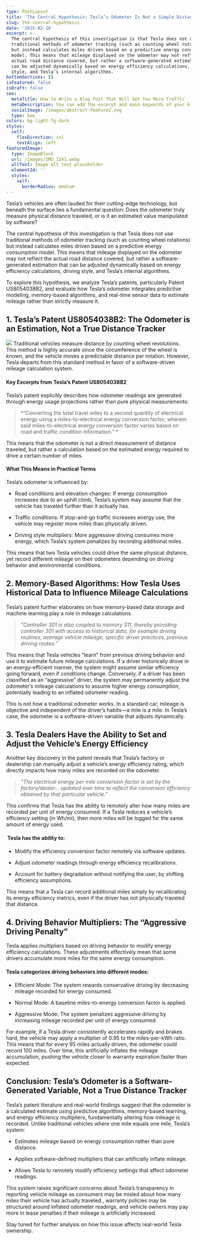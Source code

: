 ```yaml
---
type: PostLayout
title: 'The Central Hypothesis: Tesla’s Odometer Is Not a Simple Distance Tracker'
slug: the-central-hypothesis
date: '2025-02-16'
excerpt: >-
  The central hypothesis of this investigation is that Tesla does not use
  traditional methods of odometer tracking (such as counting wheel rotations)
  but instead calculates miles driven based on a predictive energy consumption
  model. This means that mileage displayed on the odometer may not reflect the
  actual road distance covered, but rather a software-generated estimation that
  can be adjusted dynamically based on energy efficiency calculations, driving
  style, and Tesla’s internal algorithms.
bottomSections: []
isFeatured: false
isDraft: false
seo:
  metaTitle: How to Write a Blog Post That Will Get You More Traffic
  metaDescription: You can add the excerpt and main keywords of your blog post here.
  socialImage: /images/abstract-feature2.svg
  type: Seo
colors: bg-light-fg-dark
styles:
  self:
    flexDirection: col
    textAlign: left
featuredImage:
  type: ImageBlock
  url: /images/IMG_1243.webp
  altText: Image alt text placeholder
  elementId: ''
  styles:
    self:
      borderRadius: medium
---
```

Tesla’s vehicles are often lauded for their cutting-edge technology, but beneath the surface lies a fundamental question: Does the odometer truly measure physical distance traveled, or is it an estimated value manipulated by software?

The central hypothesis of this investigation is that Tesla does not use traditional methods of odometer tracking (such as counting wheel rotations) but instead calculates miles driven based on a predictive energy consumption model. This means that mileage displayed on the odometer may not reflect the actual road distance covered, but rather a software-generated estimation that can be adjusted dynamically based on energy efficiency calculations, driving style, and Tesla’s internal algorithms. 

To explore this hypothesis, we analyze Tesla’s patents, particularly Patent US8054038B2, and evaluate how Tesla’s odometer integrates predictive modeling, memory-based algorithms, and real-time sensor data to estimate mileage rather than strictly measure it.

## 1. Tesla’s Patent US8054038B2: The Odometer is an Estimation, Not a True Distance Tracker

![](/images/IMG_1247.png)
Traditional vehicles measure distance by counting wheel revolutions. This method is highly accurate since the circumference of the wheel is known, and the vehicle moves a predictable distance per rotation. However, Tesla departs from this standard method in favor of a software-driven mileage calculation system.

#### Key Excerpts from Tesla’s Patent US8054038B2

Tesla’s patent explicitly describes how odometer readings are generated through energy usage projections rather than pure physical measurements:

> \*“Converting the total travel miles to a second quantity of electrical energy using a miles-to-electrical energy conversion factor, wherein said miles-to-electrical energy conversion factor varies based on road and traffic condition information.” \*

This means that the odometer is not a direct measurement of distance traveled, but rather a calculation based on the estimated energy required to drive a certain number of miles. 

#### What This Means in Practical Terms

Tesla’s odometer is influenced by:

*   Road conditions and elevation changes: If energy consumption increases due to an uphill climb, Tesla’s system may assume that the vehicle has traveled further than it actually has.

*   Traffic conditions: If stop-and-go traffic increases energy use, the vehicle may register more miles than physically driven.

*   Driving style multipliers: More aggressive driving consumes more energy, which Tesla’s system penalizes by recording additional miles. 

This means that two Tesla vehicles could drive the same physical distance, yet record different mileage on their odometers depending on driving behavior and environmental conditions.

## 2. Memory-Based Algorithms: How Tesla Uses Historical Data to Influence Mileage Calculations

Tesla’s patent further elaborates on how memory-based data storage and machine learning play a role in mileage calculations.

> *“Controller 301 is also coupled to memory 311, thereby providing controller 301 with access to historical data, for example driving routines, average vehicle mileage, specific driver practices, previous driving routes.”*

This means that Tesla vehicles “learn” from previous driving behavior and use it to estimate future mileage calculations. If a driver historically drove in an energy-efficient manner, the system might assume similar efficiency going forward, even if conditions change. Conversely, if a driver has been classified as an “aggressive” driver, the system may permanently adjust the odometer’s mileage calculations to assume higher energy consumption, potentially leading to an inflated odometer reading.

This is not how a traditional odometer works. In a standard car, mileage is objective and independent of the driver’s habits—a mile is a mile. In Tesla’s case, the odometer is a software-driven variable that adjusts dynamically.

## 3. Tesla Dealers Have the Ability to Set and Adjust the Vehicle’s Energy Efficiency

Another key discovery in the patent reveals that Tesla’s factory or dealership can manually adjust a vehicle’s energy efficiency rating, which directly impacts how many miles are recorded on the odometer. 

> *“The electrical energy per mile conversion factor is set by the factory/dealer… updated over time to reflect the conversion efficiency obtained by that particular vehicle.”*

This confirms that Tesla has the ability to remotely alter how many miles are recorded per unit of energy consumed. If a Tesla reduces a vehicle’s efficiency setting (in Wh/mi), then more miles will be logged for the same amount of energy used.

####  Tesla has the ability to:

*   Modify the efficiency conversion factor remotely via software updates.

*   Adjust odometer readings through energy efficiency recalibrations.

*   Account for battery degradation without notifying the user, by shifting efficiency assumptions.

This means that a Tesla can record additional miles simply by recalibrating its energy efficiency metrics, even if the driver has not physically traveled that distance.

## 4. Driving Behavior Multipliers: The “Aggressive Driving Penalty”

Tesla applies multipliers based on driving behavior to modify energy efficiency calculations. These adjustments effectively mean that some drivers accumulate more miles for the same energy consumption.

#### Tesla categorizes driving behaviors into different modes:

*   Efficient Mode: The system rewards conservative driving by decreasing mileage recorded for energy consumed.

*   Normal Mode: A baseline miles-to-energy conversion factor is applied.

*   Aggressive Mode: The system penalizes aggressive driving by increasing mileage recorded per unit of energy consumed.

For example, if a Tesla driver consistently accelerates rapidly and brakes hard, the vehicle may apply a multiplier of 0.95 to the miles-per-kWh ratio. This means that for every 95 miles actually driven, the odometer could record 100 miles. Over time, this artificially inflates the mileage accumulation, pushing the vehicle closer to warranty expiration faster than expected. 

## Conclusion: Tesla’s Odometer is a Software-Generated Variable, Not a True Distance Tracker

Tesla’s patent literature and real-world findings suggest that the odometer is a calculated estimate using predictive algorithms, memory-based learning, and energy efficiency multipliers, fundamentally altering how mileage is recorded. Unlike traditional vehicles where one mile equals one mile, Tesla’s system:

*   Estimates mileage based on energy consumption rather than pure distance.

<!---->

*   Applies software-defined multipliers that can artificially inflate mileage.

<!---->

*   Allows Tesla to remotely modify efficiency settings that affect odometer readings.

This system raises significant concerns about Tesla’s transparency in reporting vehicle mileage as consumers may be misled about how many miles their vehicle has actually traveled., warranty policies may be structured around inflated odometer readings, and vehicle owners may pay more in lease penalties if their mileage is artificially increased.

Stay tuned for further analysis on how this issue affects real-world Tesla ownership.
